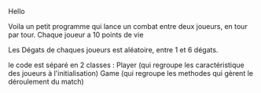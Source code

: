 Hello

Voila un petit programme qui lance un combat entre deux joueurs, en tour par tour.
Chaque joueur a 10 points de vie

Les Dégats de chaques joueurs est aléatoire, entre 1 et 6 dégats.

le code est séparé en 2 classes : Player (qui regroupe les caractéristique des joueurs à l'initialisation)
				  Game (qui regroupe les methodes qui gèrent le déroulement du match) 

